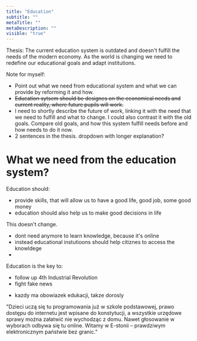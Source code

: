 ```yaml
---
title: "Education"
subtitle: ""
metaTitle: ""
metaDescription: ""
visible: "true"
---
```



Thesis: 
The current education system is outdated and doesn't fulfill the needs of the modern economy.
As the world is changing we need to redefine our educational goals and adapt institutions. 

Note for myself:
* Point out what we need from educational system and what we can provide by reforming it and how. 
* ~~Education sytsem should be designes on the economical needs and current reality, where future pupils will work.~~
* I need to shortly describe the future of work, linking it with the need that we need to fulfill and what to change. I could also contrast it with the old goals. Compare old goals, and how this system fulfill needs before and how needs to do it now.  
* 2 sentences in the thesis. dropdown with longer explanation?

# What we need from the education system?

Education should: 
* provide skills, that will allow us to have a good life, good job, some good money
* education should also help us to make good decisions in life

This doesn't change. 



- dont need anymore to learn knowledge, because it's online
- instead educational instutioons should help citiznes to access the knowldege
- 


Education is the key to:
- follow up 4th Industrial Revolution
- fight fake news

* kazdy ma obowiazek edukacji, takze dorosly

"Dzieci uczą się tu programowania już w szkole podstawowej, prawo dostępu do internetu jest wpisane do konstytucji, a wszystkie urzędowe sprawy można załatwić nie wychodząc z domu. Nawet głosowanie w wyborach odbywa się tu online. Witamy w E-stonii – prawdziwym elektronicznym państwie bez granic."